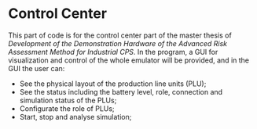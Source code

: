 # Control Center
This part of code is for the control center part of the master thesis of _Development of the Demonstration Hardware of the 
Advanced Risk Assessment Method for Industrial CPS_. In the program, a GUI for visualization and control of the whole 
emulator will be provided, and in the GUI the user can:
- See the physical layout of the production line units (PLU);
- See the status including the battery level, role, connection and simulation status of the PLUs;
- Configurate the role of PLUs;
- Start, stop and analyse simulation;

